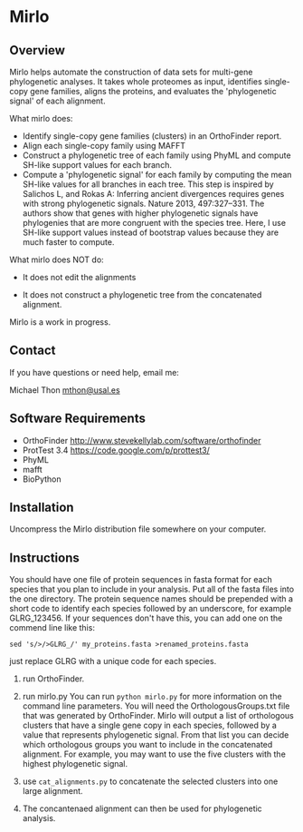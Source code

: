 Mirlo
=====

Overview
--------

Mirlo helps automate the construction
of data sets for multi-gene phylogenetic analyses. It takes whole
proteomes as input, identifies single-copy gene families, aligns the
proteins, and evaluates the 'phylogenetic signal' of each alignment.

What mirlo does:

* Identify single-copy gene families (clusters) in an OrthoFinder report.
* Align each single-copy family using MAFFT
* Construct a phylogenetic tree of each family using PhyML and compute SH-like support values for each branch.
* Compute a 'phylogenetic signal' for each family by computing the mean SH-like values for all branches in each tree. This step is inspired by
Salichos L, and Rokas A: Inferring ancient divergences requires genes
with strong phylogenetic signals. Nature 2013, 497:327–331. The authors
show that genes with higher phylogenetic signals have phylogenies that
are more congruent with the species tree. Here, I use SH-like support
values instead of bootstrap values because they are much faster to
compute.

What mirlo does NOT do:

* It does not edit the alignments

* It does not construct a phylogenetic tree from the concatenated
alignment.

Mirlo is a work in progress.

Contact
-------

If you have questions or need help, email me:

Michael Thon mthon@usal.es


Software Requirements
---------------------
- OrthoFinder http://www.stevekellylab.com/software/orthofinder
- ProtTest 3.4 https://code.google.com/p/prottest3/
- PhyML
- mafft
- BioPython


Installation
------------

Uncompress the Mirlo distribution file somewhere on your computer.

Instructions
------------

You should have one file of protein sequences in fasta format for each species that you plan to include in your analysis. Put all of the fasta files into
the one directory. The protein sequence names should be prepended with a short code to identify each species followed by an underscore, for example GLRG_123456. If your sequences don't have this, you can add one on the commend line like this:

`sed 's/>/>GLRG_/' my_proteins.fasta >renamed_proteins.fasta`

just replace GLRG with a unique code for each species.



1. run OrthoFinder.

1. run mirlo.py You can run `python mirlo.py` for more information on the command line parameters. You will need the OrthologousGroups.txt file that was generated by OrthoFinder. Mirlo will output a list of orthologous clusters that have a single gene copy in each species, followed by a value that represents phylogenetic signal. From that list you can decide which orthologous groups you want to include in the concatenated alignment. For example, you may want to use the five clusters with the highest phylogenetic signal.
1. use `cat_alignments.py` to concatenate the selected clusters into one large alignment.
3. The concantenaed alignment can then be used for phylogenetic analysis.



